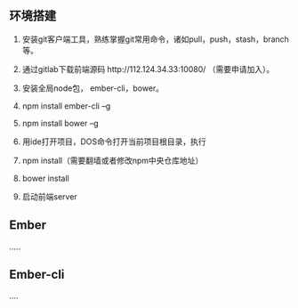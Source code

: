 ## 环境搭建

1. 安装git客户端工具，熟练掌握git常用命令，诸如pull，push，stash，branch等。
2. 通过gitlab下载前端源码 http:\/\/112.124.34.33:10080\/ （需要申请加入）。

3. 安装全局node包， ember-cli，bower。

4. npm install ember-cli –g

5. npm install bower –g

6. 用ide打开项目，DOS命令打开当前项目根目录，执行

7. npm install（需要翻墙或者修改npm中央仓库地址）

8. bower install

9. 启动前端server


## Ember

.....

## Ember-cli

....

